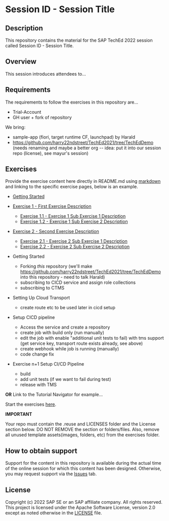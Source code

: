 # Session ID - Session Title

## Description

This repository contains the material for the SAP TechEd 2022 session called Session ID - Session Title.  

## Overview

This session introduces attendees to...

## Requirements

The requirements to follow the exercises in this repository are...

 * Trial-Account
 * GH user + fork of repository

We bring:
* sample-app (fiori, target runtime CF, launchpad) by Harald
* https://github.com/harry22ndstreet/TechEd2021/tree/TechEdDemo (needs renaming and maybe a better org -- idea: put it into our session repo (license), see mayur's session)

## Exercises

Provide the exercise content here directly in README.md using [markdown](https://guides.github.com/features/mastering-markdown/) and linking to the specific exercise pages, below is an example.

- [Getting Started](exercises/ex0/)
- [Exercise 1 - First Exercise Description](exercises/ex1/)
    - [Exercise 1.1 - Exercise 1 Sub Exercise 1 Description](exercises/ex1#exercise-11-sub-exercise-1-description)
    - [Exercise 1.2 - Exercise 1 Sub Exercise 2 Description](exercises/ex1#exercise-12-sub-exercise-2-description)
- [Exercise 2 - Second Exercise Description](exercises/ex2/)
    - [Exercise 2.1 - Exercise 2 Sub Exercise 1 Description](exercises/ex2#exercise-21-sub-exercise-1-description)
    - [Exercise 2.2 - Exercise 2 Sub Exercise 2 Description](exercises/ex2#exercise-22-sub-exercise-2-description)

- Getting Started
    - Forking _this_ repository (we'll make https://github.com/harry22ndstreet/TechEd2021/tree/TechEdDemo into this repository - need to talk Harald)
    - subscribing to CICD service  and assign role collections
    - subscribing to CTMS

- Setting Up Cloud Transport
    - create route etc to be used later in cicd setup

- Setup CICD pipeline
    - Access the service and create a repository
    - create job with build only (run manually)
    - edit the job with enable "additional unit tests to fail) with tms support (get service key, transport route exists already, see above)
    - create webhook while job is running (manually)
    - code change fix
    
- Exercise n+1 Setup CI/CD Pipeline
  - build
  - add unit tests (if we want to fail during test)
  - release with TMS

  
**OR** Link to the Tutorial Navigator for example...

Start the exercises [here](https://developers.sap.com/tutorials/abap-environment-trial-onboarding.html).

**IMPORTANT**

Your repo must contain the .reuse and LICENSES folder and the License section below. DO NOT REMOVE the section or folders/files. Also, remove all unused template assets(images, folders, etc) from the exercises folder. 

## How to obtain support

Support for the content in this repository is available during the actual time of the online session for which this content has been designed. Otherwise, you may request support via the [Issues](../../issues) tab.

## License
Copyright (c) 2022 SAP SE or an SAP affiliate company. All rights reserved. This project is licensed under the Apache Software License, version 2.0 except as noted otherwise in the [LICENSE](LICENSES/Apache-2.0.txt) file.
